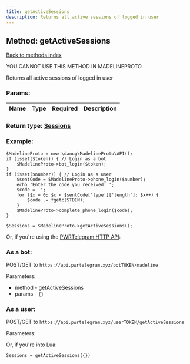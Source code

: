 ```yaml
---
title: getActiveSessions
description: Returns all active sessions of logged in user
---
```

## Method: getActiveSessions  
[Back to methods index](index.md)


YOU CANNOT USE THIS METHOD IN MADELINEPROTO


Returns all active sessions of logged in user

### Params:

| Name     |    Type       | Required | Description |
|----------|---------------|----------|-------------|


### Return type: [Sessions](../types/Sessions.md)

### Example:


```
$MadelineProto = new \danog\MadelineProto\API();
if (isset($token)) { // Login as a bot
    $MadelineProto->bot_login($token);
}
if (isset($number)) { // Login as a user
    $sentCode = $MadelineProto->phone_login($number);
    echo 'Enter the code you received: ';
    $code = '';
    for ($x = 0; $x < $sentCode['type']['length']; $x++) {
        $code .= fgetc(STDIN);
    }
    $MadelineProto->complete_phone_login($code);
}

$Sessions = $MadelineProto->getActiveSessions();
```

Or, if you're using the [PWRTelegram HTTP API](https://pwrtelegram.xyz):

### As a bot:

POST/GET to `https://api.pwrtelegram.xyz/botTOKEN/madeline`

Parameters:

* method - getActiveSessions
* params - `{}`



### As a user:

POST/GET to `https://api.pwrtelegram.xyz/userTOKEN/getActiveSessions`

Parameters:




Or, if you're into Lua:

```
Sessions = getActiveSessions({})
```

